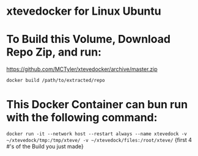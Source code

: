 # xtevedocker for Linux Ubuntu

# To Build this Volume, Download Repo Zip, and run:
https://github.com/MCTyler/xtevedocker/archive/master.zip

`docker build /path/to/extracted/repo`

# This Docker Container can bun run with the following command:

`docker run -it --network host --restart always --name xtevedock -v ~/xtevedock/tmp:/tmp/xteve/ -v ~/xtevedock/files:/root/xteve/` {first 4 #'s of the Build you just made}
